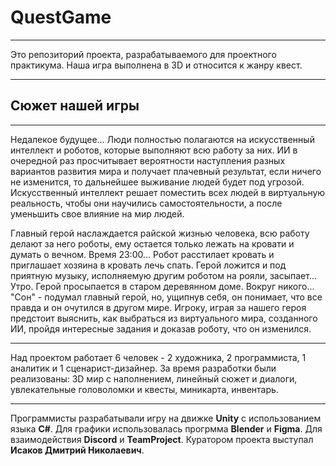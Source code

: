 # QuestGame

---
Это репозиторий проекта, разрабатываемого для проектного практикума. Наша игра выполнена в 3D и относится к жанру квест.

---

## Сюжет нашей игры

---

Недалекое будущее... Люди полностью полагаются на искусственный интеллект и роботов, которые выполняют всю работу за них. ИИ в очередной раз просчитывает вероятности наступления разных вариантов развития мира и получает плачевный результат, если ничего не изменится, то дальнейшее выживание людей будет под угрозой. Искусственный интеллект решает поместить всех людей в виртуальную реальность, чтобы они научились самостоятельности, а после уменьшить свое влияние на мир людей.

Главный герой наслаждается райской жизнью человека, всю работу делают за него роботы, ему остается только лежать на кровати и думать о вечном. Время 23:00... Робот расстилает кровать и приглашает хозяина в кровать лечь спать. Герой ложится и под приятную музыку, исполняемую другим роботом на рояли, засыпает... Утро. Герой просыпается в старом деревянном доме. Вокруг никого... "Сон" - подумал главный герой, но, ущипнув себя, он понимает, что все правда и он очутился в другом мире. Игроку, играя за нашего героя предстоит выяснить, как выбраться из виртуального мира, созданного ИИ, пройдя интересные задания и доказав роботу, что он изменился.

---

Над проектом работает 6 человек - 2 художника, 2 программиста, 1 аналитик и 1 сценарист-дизайнер. За время разработки были реализованы: 3D мир с наполнением, линейный сюжет и диалоги, увлекательные головоломки и квесты, миникарта, инвентарь.

---

Программисты разрабатывали игру на движке **Unity** c использованием языка **C#**. Для графики использовалась прогрмма **Blender** и **Figma**. Для взаимодействия **Discord** и **TeamProject**. Куратором проекта выступал **Исаков Дмитрий Николаевич**.
